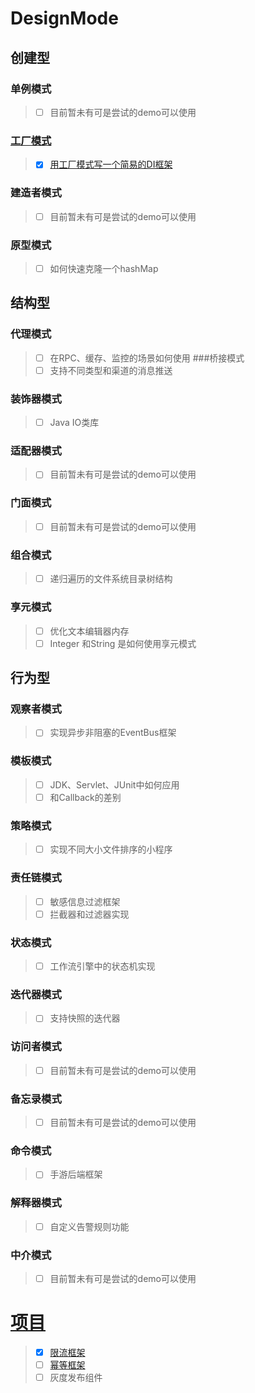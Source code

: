 # DesignMode
## 创建型  
### 单例模式   
> - [ ] 目前暂未有可是尝试的demo可以使用
### [工厂模式](src/main/java/com/dgj/dm/factory)
> - [x] [用工厂模式写一个简易的DI框架](src/main/java/com/dgj/dm/factory/demo/di)
### 建造者模式
> - [ ] 目前暂未有可是尝试的demo可以使用
### 原型模式
> - [ ] 如何快速克隆一个hashMap
## 结构型
### 代理模式
> - [ ] 在RPC、缓存、监控的场景如何使用
###桥接模式
> - [ ] 支持不同类型和渠道的消息推送
### 装饰器模式
> - [ ] Java IO类库
### 适配器模式
> - [ ] 目前暂未有可是尝试的demo可以使用
### 门面模式
> - [ ] 目前暂未有可是尝试的demo可以使用
### 组合模式
> - [ ] 递归遍历的文件系统目录树结构
### 享元模式
> - [ ] 优化文本编辑器内存
> - [ ] Integer 和String 是如何使用享元模式
## 行为型
### 观察者模式
>  - [ ] 实现异步非阻塞的EventBus框架
### 模板模式
>  - [ ] JDK、Servlet、JUnit中如何应用
>  - [ ] 和Callback的差别
### 策略模式
>  - [ ] 实现不同大小文件排序的小程序
### 责任链模式
>  - [ ] 敏感信息过滤框架
>  - [ ] 拦截器和过滤器实现
### 状态模式
>  - [ ] 工作流引擎中的状态机实现
### 迭代器模式
>  - [ ] 支持快照的迭代器
### 访问者模式
>  - [ ] 目前暂未有可是尝试的demo可以使用
### 备忘录模式
>  - [ ] 目前暂未有可是尝试的demo可以使用
### 命令模式
>  - [ ] 手游后端框架
### 解释器模式
>  - [ ] 自定义告警规则功能
### 中介模式
>  - [ ] 目前暂未有可是尝试的demo可以使用
# [项目](src/main/java/com/dgj/project)
>  - [x] [限流框架](src/main/java/com/dgj/project/ratelimiter)
>  - [ ] [幂等框架](src/main/java/com/dgj/project/idempotent)
>  - [ ] 灰度发布组件